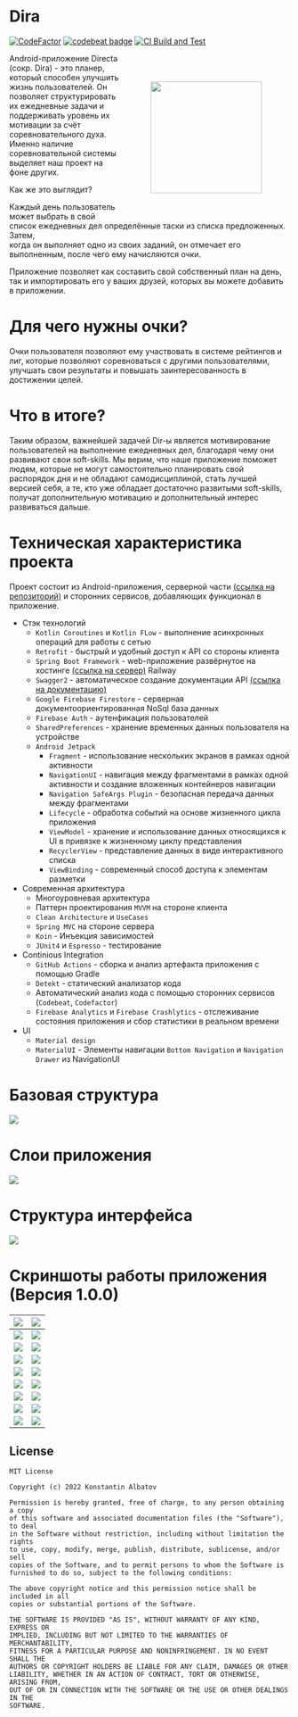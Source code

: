 # Dira

[![CodeFactor](https://www.codefactor.io/repository/github/albatovk/dira/badge)](https://www.codefactor.io/repository/github/albatovk/dira) [![codebeat badge](https://codebeat.co/badges/62a80729-e763-4c24-b243-59d9138c0f75)](https://codebeat.co/projects/github-com-albatovk-dira-master)
[![CI Build and Test](https://github.com/AlbatovK/Dira/actions/workflows/main.yml/badge.svg)](https://github.com/AlbatovK/Dira/actions/workflows/main.yml)

<img src="https://github.com/AlbatovK/Dira/blob/master/app/src/main/res/drawable-v24/logo.png" height="200" align="right" vspace="50" hspace="50">


Android-приложение Directa (сокр. Dira) - это планер, который
способен улучшить жизнь пользователей. Он позволяет структурировать их ежедневные задачи и поддерживать уровень их мотивации за счёт соревновательного духа.
Именно наличие соревновательной системы выделяет наш проект на фоне других.

Как же это выглядит?

Каждый день пользователь может выбрать в свой список ежедневных дел определённые таски из списка предложенных. Затем, \
когда он выполняет одно из своих заданий, он отмечает его выполненным, после чего ему начисляются очки.


Приложение позволяет как составить свой собственный план на день, \
так и импортировать его у ваших друзей, которых вы можете добавить в приложении.
# Для чего нужны очки?
Очки пользователя позволяют ему участвовать в системе рейтингов и лиг, которые позволяют соревноваться с другими пользователями, улучшать свои результаты и повышать заинтересованность в достижении целей.
# Что в итоге?
Таким образом, важнейшей задачей Dir-ы является мотивирование пользователей на выполнение ежедневных дел, благодаря чему они развивают свои soft-skills. Мы верим, что наше приложение поможет людям, которые не могут самостоятельно планировать свой распорядок дня и не обладают самодисциплиной, стать лучшей версией себя, а те, кто уже обладает достаточно развитыми soft-skills, получат дополнительную мотивацию и дополнительный интерес развиваться дальше.

# Техническая характеристика проекта
Проект состоит из Android-приложения, серверной части [(ссылка на репозиторий)](https://github.com/AlbatovK/DiraServer) и сторонних сервисов, добавляющих функционал в приложение.
* Стэк технологий
    * `Kotlin Coroutines` и `Kotlin FLow` - выполнение асинхронных операций для работы с сетью
    * `Retrofit` - быстрый и удобный доступ к API со стороны клиента
    * `Spring Boot Framework` - web-приложение развёрнутое на хостинге [(ссылка на сервер)](https://diraserver.up.railway.app) Railway
    * `Swagger2` - автоматическое создание документации API [(ссылка на документацию)](https://diraserver.up.railway.app/swagger-ui.html)
    * `Google Firebase Firestore` - серверная документоориентированная NoSql база данных
    * `Firebase Auth` - аутенфикация пользователей
    * `SharedPreferences` - хранение временных данных пользователя на устройстве
    * `Android Jetpack`
        * `Fragment` - использование нескольких экранов в рамках одной активности
        * `NavigationUI` - навигация между фрагментами в рамках одной активности и создание вложенных контейнеров навигации
        * `Navigation SafeArgs Plugin` - безопасная передача данных между фрагментами
        * `Lifecycle` - обработка событий на основе жизненного цикла приложения
        * `ViewModel` - хранение и использование данных относящихся к UI в привязке к жизненному циклу представления
        * `RecyclerView` - представление данных в виде интерактивного списка
        * `ViewBinding` - современный способ доступа к элементам разметки
* Современная архитектура
    * Многоуровневая архитектура
    * Паттерн проектирования `MVVM` на стороне клиента
    * `Clean Architecture` и `UseCases`
    * `Spring MVС` на стороне сервера
    * `Koin` - Инъекция зависимостей
    * `JUnit4` и `Espresso` - тестирование
* Continious Integration
    * `GitHub Actions` - сборка и анализ артефакта приложения с помощью Gradle
    * `Detekt` - статический анализатор кода
    * Автоматический анализ кода с помощью сторонних сервисов (`Codebeat`, `Codefactor`)
    * `Firebase Analytics` и `Firebase Crashlytics` - отслеживание состояния приложения и сбор статистики в реальном времени
* UI
    * `Material design`
    * `MaterialUI` - Элементы навигации `Bottom Navigation` и `Navigation Drawer` из NavigationUI

# Базовая структура
![](https://github.com/AlbatovK/KQuiz/blob/master/assets/circles.drawio.svg?raw=true)

# Слои приложения
![](https://github.com/AlbatovK/KQuiz/blob/master/assets/layers.drawio.svg?raw=true)

# Структура интерфейса
![](https://github.com/AlbatovK/Dira/blob/master/assets/dirascheme.drawio.svg?raw=true)

# Скриншоты работы приложения (Версия 1.0.0)
![](https://github.com/AlbatovK/Dira/blob/master/assets/enter.jpg?raw=true)       | ![](https://github.com/AlbatovK/Dira/blob/master/assets/register.jpg?raw=true)       |
| -------------- | -------------- |
| ![](https://github.com/AlbatovK/Dira/blob/master/assets/welcome.jpg?raw=true)   | ![](https://github.com/AlbatovK/Dira/blob/master/assets/main.jpg?raw=true)    |
| ![](https://github.com/AlbatovK/Dira/blob/master/assets/drawer.jpg?raw=true) | ![](https://github.com/AlbatovK/Dira/blob/master/assets/note_list.jpg?raw=true) |
![](https://github.com/AlbatovK/Dira/blob/master/assets/note_choose.jpg?raw=true) | ![](https://github.com/AlbatovK/Dira/blob/master/assets/user_list.jpg?raw=true)
![](https://github.com/AlbatovK/Dira/blob/master/assets/search.jpg?raw=true) | ![](https://github.com/AlbatovK/Dira/blob/master/assets/other_profile.jpg?raw=true)
![](https://github.com/AlbatovK/Dira/blob/master/assets/league.jpg?raw=true)   | ![](https://github.com/AlbatovK/Dira/blob/master/assets/paging.jpg?raw=true)  
![](https://github.com/AlbatovK/Dira/blob/master/assets/enter_dark.jpg?raw=true)   | ![](https://github.com/AlbatovK/Dira/blob/master/assets/drawer_dark.jpg?raw=true)
![](https://github.com/AlbatovK/Dira/blob/master/assets/main_dark.jpg?raw=true)   | ![](https://github.com/AlbatovK/Dira/blob/master/assets/note_choose_dark.jpg?raw=true) 
![](https://github.com/AlbatovK/Dira/blob/master/assets/user_list_dark.jpg?raw=true)   | ![](https://github.com/AlbatovK/Dira/blob/master/assets/other_profile_dark.jpg?raw=true) 


## License
```
MIT License

Copyright (c) 2022 Konstantin Albatov

Permission is hereby granted, free of charge, to any person obtaining a copy
of this software and associated documentation files (the "Software"), to deal
in the Software without restriction, including without limitation the rights
to use, copy, modify, merge, publish, distribute, sublicense, and/or sell
copies of the Software, and to permit persons to whom the Software is
furnished to do so, subject to the following conditions:

The above copyright notice and this permission notice shall be included in all
copies or substantial portions of the Software.

THE SOFTWARE IS PROVIDED "AS IS", WITHOUT WARRANTY OF ANY KIND, EXPRESS OR
IMPLIED, INCLUDING BUT NOT LIMITED TO THE WARRANTIES OF MERCHANTABILITY,
FITNESS FOR A PARTICULAR PURPOSE AND NONINFRINGEMENT. IN NO EVENT SHALL THE
AUTHORS OR COPYRIGHT HOLDERS BE LIABLE FOR ANY CLAIM, DAMAGES OR OTHER
LIABILITY, WHETHER IN AN ACTION OF CONTRACT, TORT OR OTHERWISE, ARISING FROM,
OUT OF OR IN CONNECTION WITH THE SOFTWARE OR THE USE OR OTHER DEALINGS IN THE
SOFTWARE.
```
